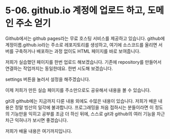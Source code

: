 # 5-06. github.io 계정에 업로드 하고, 도메인 주소 얻기

Github에서는 github pages라는 무료 호스팅 서비스를 제공하고 있습니다. github에 계정이름.github.io라는 주소로 레포지토리를 생성하고, 여기에 소스코드를 올리면 서버를 구축하거나 배포하는 과정 없이도 HTML 페이지를 바로 보여줍니다.

저희가 실습했던 페이지를 한번 업로드 해보겠습니다. 기존에 repository를 만들어서 연결하는 작업까지는 동일한데요. 한번 시도해 보겠습니다.

settings 버튼을 눌러서 설정을 해주겠습니다.

이제 저희가 만든 실습 페이지를 주소만으로도 공유해서 내용을 볼 수 있습니다.

git과 github에는 지금까지 다룬 내용 외에도 수많은 내용이 있습니다. 저희가 배운 내용은 정말 빙산의 일각에 불과합니다. 프로그래밍을 처음 접하시는 분들이라면 이 정도의 기능만을 익히고 공부를 조금 더 하신 뒤에, 스스로 git과 github의 여러 기능을 차근차근 익혀나가 보시면 좋겠습니다.

저희가 배울 내용은 여기까지입니다.
